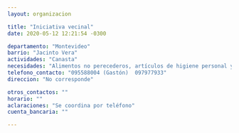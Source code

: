 ```yaml
---
layout: organizacion

title: "Iniciativa vecinal"
date: 2020-05-12 12:21:54 -0300

departamento: "Montevideo"
barrio: "Jacinto Vera"
actividades: "Canasta"
necesidades: "Alimentos no perecederos, artículos de higiene personal y para el hogar"
telefono_contacto: "095588004 (Gastón)  097977933"
direccion: "No corresponde"

otros_contactos: ""
horario: ""
aclaraciones: "Se coordina por teléfono"
cuenta_bancaria: ""

---
```

